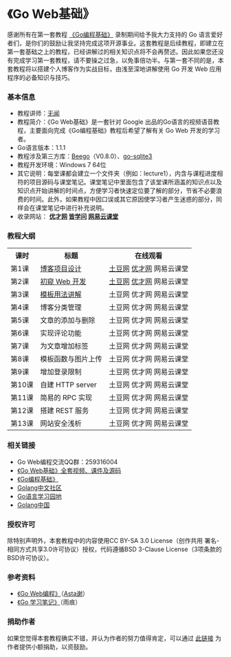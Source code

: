 《Go Web基础》
=================
感谢所有在第一套教程 [《Go编程基础》](https://github.com/Unknwon/go-fundamental-programming) 录制期间给予我大力支持的 Go 语言爱好者们，是你们的鼓励让我坚持完成这项开源事业。这套教程是后续教程，即建立在第一套基础之上的教程，已经讲解过的相关知识点将不会再赘述。因此如果您还没有完成学习第一套教程，请不要操之过急，以免事倍功半。与第一套不同的是，本套教程将以搭建个人博客作为实战目标，由浅至深地讲解使用 Go 开发 Web 应用程序的必备知识与技巧。

### 基本信息

- 教程讲师：[无闻](http://weibo.com/Obahua)
- 教程简介：《Go Web基础》是一套针对 Google 出品的Go语言的视频语音教程，主要面向完成《Go编程基础》教程后希望了解有关 Go Web 开发的学习者。
- Go语言版本：1.1.1
- 教程涉及第三方库：[Beego](https://github.com/astaxie/beego)（V0.8.0）、[go-sqlite3](https://github.com/mattn/go-sqlite3)
- 教程开发环境：Windows 7 64位
- 其它说明：每堂课都会建立一个文件夹（例如：lecture1），内含与课程进度相符的项目源码与课堂笔记。课堂笔记中里面包含了该堂课所涵盖的知识点以及知识点开始讲解的时间点，方便学习者快速定位要了解的部分，节省不必要浪费的时间。此外，如果教程中因口误或其它原因使学习者产生迷惑的部分，同样会在课堂笔记中进行补充说明。
- 收录网站： **[优才网](http://www.ucai.cn/course/show/87) [皆学问]() [网易云课堂]()**

### 教程大纲
<table class="table table-condensed table-bordered">
	<tbody>
		<tr>
			<th>课时</th>
			<th>标题</th>
			<th>在线观看</th>
		</tr>
		<tr>
			<td>第1课</td>
			<td><a href="lectures/lecture1/lecture1.md">博客项目设计</a></td>
			<td>
				<a href="http://www.tudou.com/programs/view/gXZb9tGNsGU/">土豆网</a>
				<a href="http://www.ucai.cn/course/chapter/87/3267/4710">优才网</a>
				<a1 href="">网易云课堂</a>
			</td>
		</tr>
		<tr>
			<td>第2课</td>
			<td><a href="lectures/lecture2/lecture2.md">初窥 Web 开发</a></td>
			<td>
				<a href="http://www.tudou.com/programs/view/sqZoUrqNJno/">土豆网</a>
				<a href="http://www.ucai.cn/course/chapter/87/3267/4732">优才网</a>
				<a1 href="">网易云课堂</a>
			</td>
		</tr>
		<tr>
			<td>第3课</td>
			<td><a href="lectures/lecture3/lecture3.md">模板用法讲解</a></td>
			<td>
				<a1 href="">土豆网</a>
				<a1 href="">优才网</a>
				<a1 href="">网易云课堂</a>
			</td>
		</tr>
		<tr>
			<td>第4课</td>
			<td><a1 href="lectures/lecture4/lecture4.md">博客分类管理</a></td>
			<td>
				<a1 href="">土豆网</a>
				<a1 href="">优才网</a>
				<a1 href="">网易云课堂</a>
			</td>
		</tr>
		<tr>
			<td>第5课</td>
			<td><a1 href="lectures/lecture5/lecture5.md">文章的添加与删除</a></td>
			<td>
				<a1 href="">土豆网</a>
				<a1 href="">优才网</a>
				<a1 href="">网易云课堂</a>
			</td>
		</tr>
		<tr>
			<td>第6课</td>
			<td><a1 href="lectures/lecture6/lecture6.md">实现评论功能</a></td>
			<td>
				<a1 href="">土豆网</a>
				<a1 href="">优才网</a>
				<a1 href="">网易云课堂</a>
			</td>
		</tr>
		<tr>
			<td>第7课</td>
			<td><a1 href="lectures/lecture7/lecture7.md">为文章增加标签</a></td>
			<td>
				<a1 href="">土豆网</a>
				<a1 href="">优才网</a>
				<a1 href="">网易云课堂</a>
			</td>
		</tr>
		<tr>
			<td>第8课</td>
			<td><a1 href="lectures/lecture8/lecture8.md">模板函数与图片上传</a></td>
			<td>
				<a1 href="">土豆网</a>
				<a1 href="">优才网</a>
				<a1 href="">网易云课堂</a>
			</td>
		</tr>
		<tr>
			<td>第9课</td>
			<td><a1 href="lectures/lecture9/lecture9.md">增加登录限制</a></td>
			<td>
				<a1 href="">土豆网</a>
				<a1 href="">优才网</a>
				<a1 href="">网易云课堂</a>
			</td>
		</tr>
		<tr>
			<td>第10课</td>
			<td><a1 href="lectures/lecture10/lecture10.md">自建 HTTP server</a></td>
			<td>
				<a1 href="">土豆网</a>
				<a1 href="">优才网</a>
				<a1 href="">网易云课堂</a>
			</td>
		</tr>
		<tr>
			<td>第11课</td>
			<td><a1 href="lectures/lecture11/lecture11.md">简易的 RPC 实现</a></td>
			<td>
				<a1 href="">土豆网</a>
				<a1 href="">优才网</a>
				<a1 href="">网易云课堂</a>
			</td>
		</tr>
		<tr>
			<td>第12课</td>
			<td><a1 href="lectures/lecture12/lecture12.md">搭建 REST 服务</a></td>
			<td>
				<a1 href="">土豆网</a>
				<a1 href="">优才网</a>
				<a1 href="">网易云课堂</a>
			</td>
		</tr>
		<tr>
			<td>第13课</td>
			<td><a1 href="lectures/lecture13/lecture13.md">网站安全浅析</a></td>
			<td>
				<a1 href="">土豆网</a>
				<a1 href="">优才网</a>
				<a1 href="">网易云课堂</a>
			</td>
		</tr>
	</tbody>
</table>

### 相关链接

- Go Web编程交流QQ群：259316004
- [《Go Web基础》全套视频、课件及源码](http://pan.baidu.com/share/link?shareid=136613208&uk=822891499)
- [《Go编程基础》](https://github.com/Unknwon/go-fundamental-programming)
- [Golang中文社区](http://bbs.gocn.im/forum.php)
- [Go语言学习园地](http://studygolang.com/)
- [Golang中国](http://golang.tc/)

### 授权许可

除特别声明外，本套教程中的内容使用CC BY-SA 3.0 License（创作共用 署名-相同方式共享3.0许可协议）授权，代码遵循BSD 3-Clause License（3项条款的BSD许可协议）。

### 参考资料

- [《Go Web编程》](https://github.com/astaxie/build-web-application-with-golang)（[Asta谢](https://github.com/astaxie)）
- [《Go 学习笔记》](http://bbs.gocn.im/thread-8-1-1.html)（雨痕）

### 捐助作者

如果您觉得本套教程确实不错，并认为作者的努力值得肯定，可以通过 [此链接](https://me.alipay.com/obahua) 为作者提供小额捐助，以资鼓励。